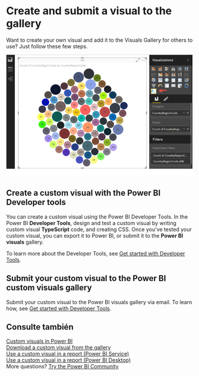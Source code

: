 <properties
   pageTitle="Create and submit a visual to the gallery"
   description="Create and submit a visual to the gallery"
   services="powerbi"
   documentationCenter=""
   authors="guyinacube"
   manager="mblythe"
   backup=""
   editor=""
   tags=""
   qualityFocus="no"
   qualityDate=""/>

<tags
   ms.service="powerbi"
   ms.devlang="NA"
   ms.topic="article"
   ms.tgt_pltfrm="NA"
   ms.workload="powerbi"
   ms.date="09/23/2016"
   ms.author="asaxton"/>

# Create and submit a visual to the gallery

Want to create your own visual and add it to the Visuals Gallery for others to use?  Just follow these few steps.

![](media/powerbi-custom-visuals-create-for-the-gallery/example_viz.png)

## Create a custom visual with the Power BI Developer tools

You can create a custom visual using the Power BI Developer Tools. In the Power BI <bpt id="p1">**</bpt>Developer Tools<ept id="p1">**</ept>, design and test a custom visual by writing custom visual <bpt id="p2">**</bpt>TypeScript<ept id="p2">**</ept> code, and creating CSS. Once you've tested your custom visual, you can export it to Power BI, or submit it to the <bpt id="p1">**</bpt>Power BI visuals<ept id="p1">**</ept> gallery.

To learn more about the Developer Tools, see <bpt id="p1">[</bpt>Get started with Developer Tools<ept id="p1">](powerbi-custom-visuals-getting-started-with-developer-tools.md)</ept>.

## Submit your custom visual to the Power BI custom visuals gallery

Submit your custom visual to the Power BI visuals gallery via email. To learn how, see <bpt id="p1">[</bpt>Get started with Developer Tools<ept id="p1">](powerbi-custom-visuals-getting-started-with-developer-tools.md#submit-your-visual-to-the-power-bi-custom-visual-gallery)</ept>.

## Consulte también

[Custom visuals in Power BI](powerbi-custom-visuals.md)  
[Download a custom visual from the gallery](powerbi-custom-visuals-download-from-the-gallery.md)  
[Use a custom visual in a report (Power BI Service)](powerbi-custom-visuals-add-to-report.md)  
[Use a custom visual in a report (Power BI Desktop)](powerbi-custom-visuals-use.md)  
More questions? [Try the Power BI Community](http://community.powerbi.com/)
